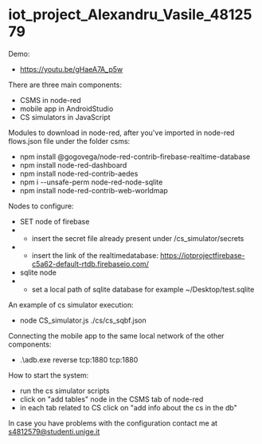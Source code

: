 # iot_project_Alexandru_Vasile_4812579

Demo:
- https://youtu.be/gHaeA7A_p5w

There are three main components:
- CSMS in node-red
- mobile app in AndroidStudio
- CS simulators in JavaScript

Modules to download in node-red, after you've imported in node-red flows.json file under the folder csms:
- npm install @gogovega/node-red-contrib-firebase-realtime-database
- npm install node-red-dashboard
- npm install node-red-contrib-aedes
- npm i --unsafe-perm node-red-node-sqlite
- npm install node-red-contrib-web-worldmap

Nodes to configure:
- SET node of firebase
- - insert the secret file already present under /cs_simulator/secrets
- - insert the link of the realtimedatabase: https://iotprojectfirebase-c5a62-default-rtdb.firebaseio.com/
- sqlite node
- - set a local path of sqlite database for example ~/Desktop/test.sqlite


An example of cs simulator execution:
- node CS_simulator.js ./cs/cs_sqbf.json

Connecting the mobile app to the same local network of the other components:
- .\adb.exe reverse tcp:1880 tcp:1880

How to start the system:
- run the cs simulator scripts
- click on "add tables" node in the CSMS tab of node-red
- in each tab related to CS click on "add info about the cs in the db"

In case you have problems with the configuration contact me at s4812579@studenti.unige.it
